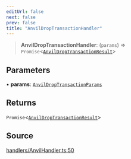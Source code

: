 ```yaml
---
editUrl: false
next: false
prev: false
title: "AnvilDropTransactionHandler"
---
```


> **AnvilDropTransactionHandler**: (`params`) => `Promise`\<[`AnvilDropTransactionResult`](/reference/tevm/actions-types/type-aliases/anvildroptransactionresult/)\>

## Parameters

• **params**: [`AnvilDropTransactionParams`](/reference/tevm/actions-types/type-aliases/anvildroptransactionparams/)

## Returns

`Promise`\<[`AnvilDropTransactionResult`](/reference/tevm/actions-types/type-aliases/anvildroptransactionresult/)\>

## Source

[handlers/AnvilHandler.ts:50](https://github.com/evmts/tevm-monorepo/blob/main/packages/actions-types/src/handlers/AnvilHandler.ts#L50)
